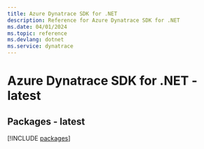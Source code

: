 ```yaml
---
title: Azure Dynatrace SDK for .NET
description: Reference for Azure Dynatrace SDK for .NET
ms.date: 04/01/2024
ms.topic: reference
ms.devlang: dotnet
ms.service: dynatrace
---
```

# Azure Dynatrace SDK for .NET - latest
## Packages - latest
[!INCLUDE [packages](dynatrace-index.md)]